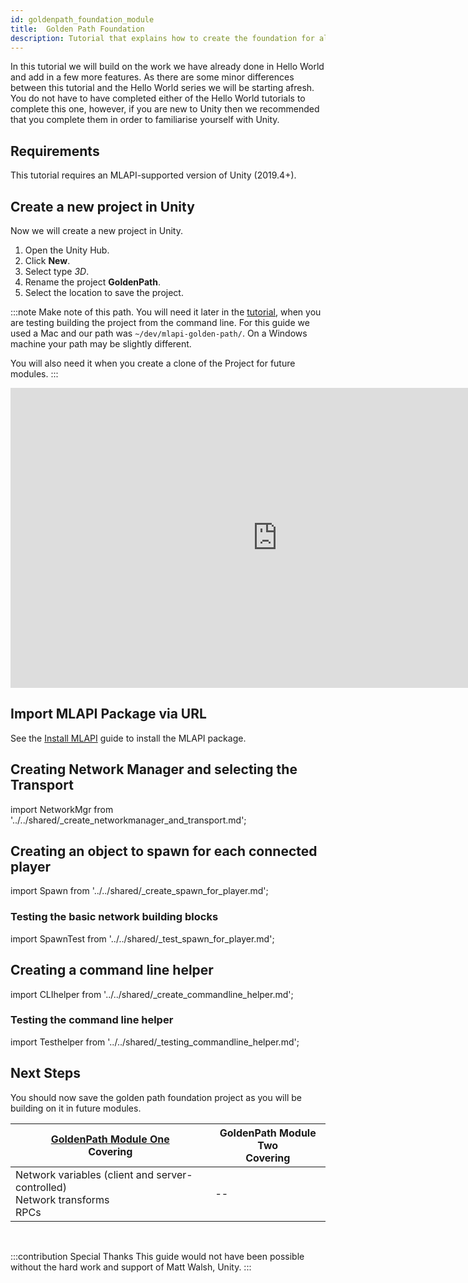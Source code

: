 ```yaml
---
id: goldenpath_foundation_module
title:  Golden Path Foundation 
description: Tutorial that explains how to create the foundation for all the future Goldan path modules, the foundation module includes, creating a new project, Installing MLAPI,  creating and testing the basic networking building blocks, and creating and testing a commandline helper. 
---
```


In this tutorial we will build on the work we have already done in Hello World and add in a few more features. As there are some minor differences between this tutorial and the Hello World series we will be starting afresh. You do not have to have completed either of the Hello World tutorials to complete this one, however, if you are new to Unity then we recommended that you complete them in order to familiarise yourself with Unity.


## Requirements

This tutorial requires an MLAPI-supported version of Unity (2019.4+).

## Create a new project in Unity

Now we will create a new project in Unity.

1. Open the Unity Hub.
1. Click **New**. 
1. Select type *3D*.
1. Rename the project **GoldenPath**.
1. Select the location to save the project.

:::note
Make note of this path. You will need it  later in the [tutorial](#creating-a-command-line-helper), when you are testing building the project from the command line. For this guide we used a Mac and our path was `~/dev/mlapi-golden-path/`. On a Windows machine your path may be slightly different.

You will also need it when you create a clone of the Project for future modules.
:::

<iframe src="https://www.youtube.com/embed/AOZE-b9Q8R8?playlist=AOZE-b9Q8R8&loop=1&&autoplay=0&controls=1&showinfo=0&mute=1"   width="854px"
        height="480px" className="video-container" frameborder="0" position="relative" allow="accelerometer; autoplay; loop; playlist; clipboard-write; encrypted-media; gyroscope; picture-in-picture"  allowfullscreen=""></iframe>


## Import MLAPI Package via URL

See the [Install MLAPI](../migration/installation.md) guide to install the MLAPI package.

## Creating Network Manager and selecting the Transport

import NetworkMgr from '../../shared/_create_networkmanager_and_transport.md';

<NetworkMgr/>

## Creating an object to spawn for each connected player

import Spawn from '../../shared/_create_spawn_for_player.md';

<Spawn/>

### Testing the basic network building blocks

import SpawnTest from '../../shared/_test_spawn_for_player.md';

<SpawnTest/>

## Creating a command line helper

import CLIhelper from '../../shared/_create_commandline_helper.md';

<CLIhelper/>

### Testing the command line helper

import Testhelper from '../../shared/_testing_commandline_helper.md';

<Testhelper/>

## Next Steps

You should  now save the golden path foundation project as you will be building on it in future modules.

<div class="table-columns-plain">

| [GoldenPath Module One](gp_server_controlled_network_variable.md)<br/> Covering|GoldenPath Module Two <br/> Covering|
| -- | -- | 
|   Network variables (client and server-controlled)<br/> Network transforms <br/> RPCs  | -- | 
<br/> 

</div>



:::contribution Special Thanks
This guide would not have been possible without the hard work and support of Matt Walsh, Unity. 
:::
